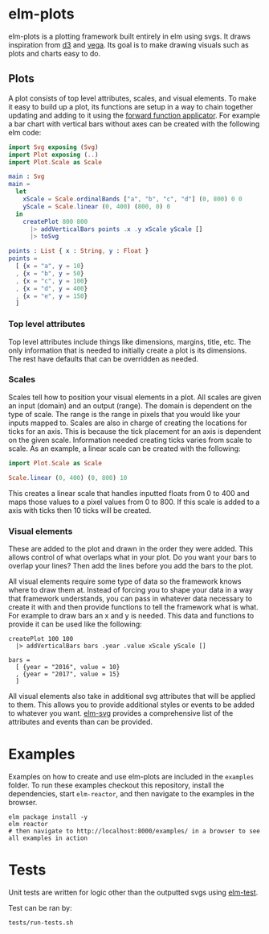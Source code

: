 # elm-plots
elm-plots is a plotting framework built entirely in elm using svgs. It draws inspiration from [d3](https://github.com/mbostock/d3) and [vega](https://github.com/vega/vega). Its goal is to make drawing visuals such as plots and charts easy to do. 

## Plots
A plot consists of top level attributes, scales, and visual elements. To make it easy to build up a plot, its functions are setup in a way to chain together updating and adding to it using the [forward function applicator](http://package.elm-lang.org/packages/elm-lang/core/3.0.0/Basics#|). For example a bar chart with vertical bars without axes can be created with the following elm code: 

```elm
import Svg exposing (Svg)
import Plot exposing (..)
import Plot.Scale as Scale

main : Svg
main =
  let
    xScale = Scale.ordinalBands ["a", "b", "c", "d"] (0, 800) 0 0
    yScale = Scale.linear (0, 400) (800, 0) 0
  in
    createPlot 800 800
      |> addVerticalBars points .x .y xScale yScale []
      |> toSvg

points : List { x : String, y : Float }
points =
  [ {x = "a", y = 10}
  , {x = "b", y = 50}
  , {x = "c", y = 100}
  , {x = "d", y = 400}
  , {x = "e", y = 150}
  ]
```

### Top level attributes
Top level attributes include things like dimensions, margins, title, etc. The only information that is needed to initially create a plot is its dimensions. The rest have defaults that can be overridden as needed.

### Scales
Scales tell how to position your visual elements in a plot. All scales are given an input (domain) and an output (range). The domain is dependent on the type of scale. The range is the range in pixels that you would like your inputs mapped to. Scales are also in charge of creating the locations for ticks for an axis. This is because the tick placement for an axis is dependent on the given scale. Information needed creating ticks varies from scale to scale. As an example, a linear scale can be created with the following: 

```elm
import Plot.Scale as Scale

Scale.linear (0, 400) (0, 800) 10
```

This creates a linear scale that handles inputted floats from 0 to 400 and maps those values to a pixel values from 0 to 800. If this scale is added to a axis with ticks then 10 ticks will be created. 

### Visual elements
These are added to the plot and drawn in the order they were added. This allows control of what overlaps what in your plot. Do you want your bars to overlap your lines? Then add the lines before you add the bars to the plot.

All visual elements require some type of data so the framework knows where to draw them at. Instead of forcing you to shape your data in a way that framework understands, you can pass in whatever data necessary to create it with and then provide functions to tell the framework what is what. For example to draw bars an x and y is needed. This data and functions to provide it can be used like the following: 

```
createPlot 100 100
  |> addVerticalBars bars .year .value xScale yScale []

bars = 
  [ {year = "2016", value = 10}
  , {year = "2017", value = 15}
  ]
```

All visual elements also take in additional svg attributes that will be applied to them. This allows you to provide additional styles or events to be added to whatever you want. [elm-svg](http://package.elm-lang.org/packages/evancz/elm-svg/latest) provides a comprehensive list of the attributes and events than can be provided. 

# Examples
Examples on how to create and use elm-plots are included in the `examples` folder. To run these examples checkout this repository, install the dependencies, start `elm-reactor`, and then navigate to the examples in the browser. 

```
elm package install -y 
elm reactor 
# then navigate to http://localhost:8000/examples/ in a browser to see all examples in action
```

# Tests
Unit tests are written for logic other than the outputted svgs using [elm-test](https://github.com/deadfoxygrandpa/elm-test). 

Test can be ran by:

```
tests/run-tests.sh
```
